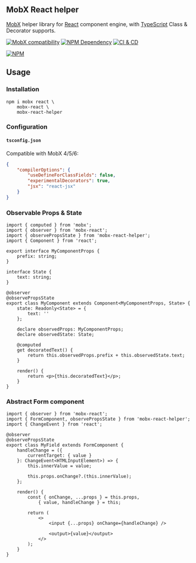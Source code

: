 ## MobX React helper

[MobX][1] helper library for [React][2] component engine, with [TypeScript][3] Class & Decorator supports.

[![MobX compatibility](https://img.shields.io/badge/Compatible-1?logo=mobx&label=MobX%204%2F5%2F6)][1]
[![NPM Dependency](https://img.shields.io/librariesio/github/idea2app/MobX-React-helper.svg)][4]
[![CI & CD](https://github.com/idea2app/MobX-React-helper/actions/workflows/main.yml/badge.svg)][5]

[![NPM](https://nodei.co/npm/mobx-react-helper.png?downloads=true&downloadRank=true&stars=true)][6]

## Usage

### Installation

```shell
npm i mobx react \
    mobx-react \
    mobx-react-helper
```

### Configuration

#### `tsconfig.json`

Compatible with MobX 4/5/6:

```json
{
    "compilerOptions": {
        "useDefineForClassFields": false,
        "experimentalDecorators": true,
        "jsx": "react-jsx"
    }
}
```

### Observable Props & State

```tsx
import { computed } from 'mobx';
import { observer } from 'mobx-react';
import { observePropsState } from 'mobx-react-helper';
import { Component } from 'react';

export interface MyComponentProps {
    prefix: string;
}

interface State {
    text: string;
}

@observer
@observePropsState
export class MyComponent extends Component<MyComponentProps, State> {
    state: Readonly<State> = {
        text: ''
    };

    declare observedProps: MyComponentProps;
    declare observedState: State;

    @computed
    get decoratedText() {
        return this.observedProps.prefix + this.observedState.text;
    }

    render() {
        return <p>{this.decoratedText}</p>;
    }
}
```

### Abstract Form component

```tsx
import { observer } from 'mobx-react';
import { FormComponent, observePropsState } from 'mobx-react-helper';
import { ChangeEvent } from 'react';

@observer
@observePropsState
export class MyField extends FormComponent {
    handleChange = ({
        currentTarget: { value }
    }: ChangeEvent<HTMLInputElement>) => {
        this.innerValue = value;

        this.props.onChange?.(this.innerValue);
    };

    render() {
        const { onChange, ...props } = this.props,
            { value, handleChange } = this;

        return (
            <>
                <input {...props} onChange={handleChange} />

                <output>{value}</output>
            </>
        );
    }
}
```

[1]: https://mobx.js.org/
[2]: https://react.dev/
[3]: https://www.typescriptlang.org/
[4]: https://libraries.io/npm/mobx-react-helper
[5]: https://github.com/idea2app/MobX-React-helper/actions/workflows/main.yml
[6]: https://nodei.co/npm/mobx-react-helper/
